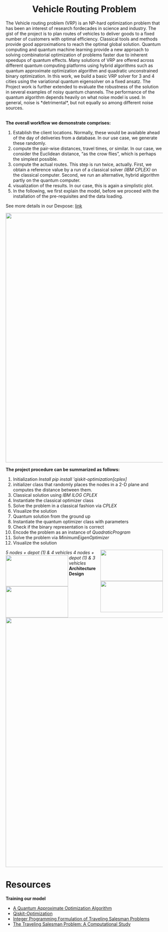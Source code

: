 <h1 align=center> Vehicle Routing Problem </h1>
The Vehicle routing problem (VRP) is an NP-hard optimization problem that has been an interest of research fordecades in science and industry. The gist of the project is to plan routes of vehicles to deliver goods to a fixed number of customers with optimal efficiency. Classical tools and methods provide good approximations to reach the optimal global solution. Quantum computing and quantum machine learning provide a new approach to solving combinatorial optimization of problems faster due to inherent speedups of quantum effects. Many solutions of VRP are offered across different quantum computing platforms using hybrid algorithms such as quantum approximate optimization algorithm and quadratic unconstrained binary optimization. In this work, we build a basic VRP solver for 3 and 4 cities using the variational quantum eigensolver on a fixed ansatz. The Project work is further extended to evaluate the robustness of the solution in several examples of noisy quantum channels. The performance of the quantum algorithm depends heavily on what noise model is used. In general, noise is *detrimental*, but not equally so among different noise sources.

<br>**The overall workflow we demonstrate comprises:** 
  1. Establish the client locations. Normally, these would be available ahead of the day of deliveries from a database. In our use case, we generate these randomly.
  2. compute the pair-wise distances, travel times, or similar. In our case, we consider the Euclidean distance, “as the crow flies”, which is perhaps the simplest possible.
  3. compute the actual routes. This step is run twice, actually. First, we obtain a reference value by a run of a classical solver *(IBM CPLEX)* on the classical computer. Second, we run an alternative, hybrid algorithm partly on the quantum computer.
  4. visualization of the results. In our case, this is again a simplistic plot.
  5. In the following, we first explain the model, before we proceed with the installation of the pre-requisites and the data loading.

See more details in our Devpose: [link](https://devpost.com/software/danse-scription)

<img src="motioncuegif.gif" width="800"/>

**The project procedure can be summarized as follows:**<br>
  1. Initialization *Install pip install 'qiskit-optimization[cplex]*
  2. initializer class that randomly places the nodes in a 2-D plane and computes the distance between them.
  3. Classical solution using *IBM ILOG CPLEX*
  4. Instantiate the classical optimizer class
  5. Solve the problem in a classical fashion via *CPLEX*
  6. Visualize the solution
  7. Quantum solution from the ground up
  8. Instantiate the quantum optimizer class with parameters
  9. Check if the binary representation is correct
  10. Encode the problem as an instance of *QuadraticProgram*
  11. Solve the problem via *MinimumEigenOptimizer*
  12. Visualize the solution

*5 nodes + depot (1) &  4 vehicles* 
<a href="https://github.com/ShisheerKaushik24/ShisheerKaushik24">
  <img src="https://github.com/ShisheerKaushik24/Junior-Researcher-Project-/blob/master/assets/5_4_Q.png" width="200" height="100" align="right"/>
  <img src="https://github.com/ShisheerKaushik24/Junior-Researcher-Project-/blob/master/assets/5_4_C.png" width="200" height="100" align="left"/>
<a/>
*4 nodes + depot (1) &  3 vehicles*
<a href="https://github.com/ShisheerKaushik24/ShisheerKaushik24">
  <img src="https://github.com/ShisheerKaushik24/Junior-Researcher-Project-/blob/master/assets/4_3_Q.png" width="200" height="100" align="right"/>
  <img src="https://github.com/ShisheerKaushik24/Junior-Researcher-Project-/blob/master/assets/4_3_C.png" width="200" height="100" align="left"/>
</a>
**Architecture Design**
<img src="https://user-images.githubusercontent.com/56566212/218358650-66b42272-046c-411a-a580-aa16ca5fb7d3.png" width="800"/>

# Resources
**Training our model**
- [A Quantum Approximate Optimization Algorithm](https://arxiv.org/abs/1411.4028/)
- [Qiskit-Optimization](https://github.com/Qiskit/qiskit-optimization/blob/59d293d9d258eb3e8d780804252c1bdf5553e339/docs/tutorials/06_examples_max_cut_and_tsp.ipynb/)
- [Integer Programming Formulation of Traveling Salesman Problems](https://www.semanticscholar.org/paper/Integer-Programming-Formulation-of-Traveling-Miller-Tucker/f310643a22ec50a74a64f6203932b9407215d964/)
- [The Traveling Salesman Problem: A Computational Study](https://press.princeton.edu/books/hardcover/9780691129938/the-traveling-salesman-problem)
